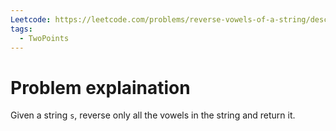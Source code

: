 ```yaml
---
Leetcode: https://leetcode.com/problems/reverse-vowels-of-a-string/description/
tags:
  - TwoPoints
---
```

# Problem explaination
Given a string `s`, reverse only all the vowels in the string and return it.